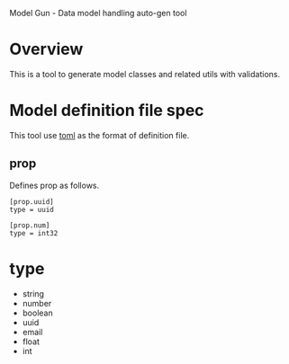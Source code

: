 Model Gun - Data model handling auto-gen tool

# Overview
This is a tool to generate model classes and related utils with validations.

# Model definition file spec
This tool use [toml](https://github.com/toml-lang/toml) as the format of definition file.

## prop
Defines prop as follows.
```
[prop.uuid]
type = uuid
```
```
[prop.num]
type = int32
```
# type
- string
- number
- boolean
- uuid
- email
- float
- int
